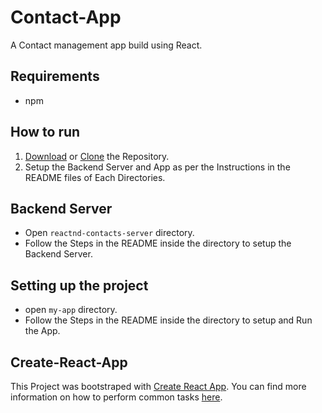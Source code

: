 # Contact-App
A Contact management app build using React.


## Requirements

* npm

## How to run

1. [Download](https://github.com/udacity/reactnd-contacts-complete/archive/master.zip) or [Clone](https://github.com/udacity/reactnd-contacts-complete.git) the Repository.
2. Setup the Backend Server and App as per the Instructions in the README files of Each Directories.


## Backend Server

* Open `reactnd-contacts-server` directory.
* Follow the Steps in the README inside the directory to setup the Backend Server.

## Setting up the project

* open `my-app` directory.
* Follow the Steps in the README inside the directory to setup and Run the App.

## Create-React-App

This Project was bootstraped with [Create React App](https://github.com/facebookincubator/create-react-app). You can find more information on how to perform common tasks [here](https://github.com/facebookincubator/create-react-app/blob/master/packages/react-scripts/template/README.md).
